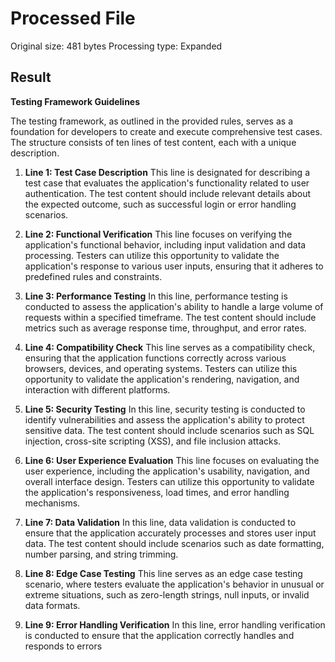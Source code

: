 # Processed File

Original size: 481 bytes
Processing type: Expanded

## Result

**Testing Framework Guidelines**

The testing framework, as outlined in the provided rules, serves as a foundation for developers to create and execute comprehensive test cases. The structure consists of ten lines of test content, each with a unique description.

1. **Line 1: Test Case Description**
This line is designated for describing a test case that evaluates the application's functionality related to user authentication. The test content should include relevant details about the expected outcome, such as successful login or error handling scenarios.

2. **Line 2: Functional Verification**
This line focuses on verifying the application's functional behavior, including input validation and data processing. Testers can utilize this opportunity to validate the application's response to various user inputs, ensuring that it adheres to predefined rules and constraints.

3. **Line 3: Performance Testing**
In this line, performance testing is conducted to assess the application's ability to handle a large volume of requests within a specified timeframe. The test content should include metrics such as average response time, throughput, and error rates.

4. **Line 4: Compatibility Check**
This line serves as a compatibility check, ensuring that the application functions correctly across various browsers, devices, and operating systems. Testers can utilize this opportunity to validate the application's rendering, navigation, and interaction with different platforms.

5. **Line 5: Security Testing**
In this line, security testing is conducted to identify vulnerabilities and assess the application's ability to protect sensitive data. The test content should include scenarios such as SQL injection, cross-site scripting (XSS), and file inclusion attacks.

6. **Line 6: User Experience Evaluation**
This line focuses on evaluating the user experience, including the application's usability, navigation, and overall interface design. Testers can utilize this opportunity to validate the application's responsiveness, load times, and error handling mechanisms.

7. **Line 7: Data Validation**
In this line, data validation is conducted to ensure that the application accurately processes and stores user input data. The test content should include scenarios such as date formatting, number parsing, and string trimming.

8. **Line 8: Edge Case Testing**
This line serves as an edge case testing scenario, where testers evaluate the application's behavior in unusual or extreme situations, such as zero-length strings, null inputs, or invalid data formats.

9. **Line 9: Error Handling Verification**
In this line, error handling verification is conducted to ensure that the application correctly handles and responds to errors